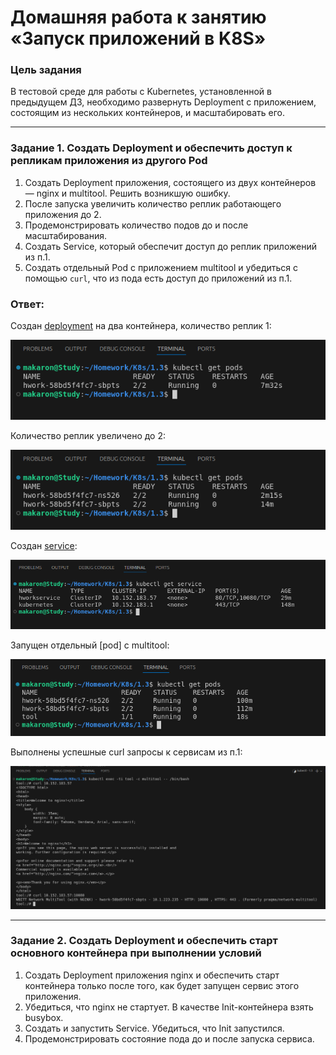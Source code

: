 # Домашняя работа к занятию «Запуск приложений в K8S»

### Цель задания

В тестовой среде для работы с Kubernetes, установленной в предыдущем ДЗ, необходимо развернуть Deployment с приложением, состоящим из нескольких контейнеров, и масштабировать его.

------

### Задание 1. Создать Deployment и обеспечить доступ к репликам приложения из другого Pod

1. Создать Deployment приложения, состоящего из двух контейнеров — nginx и multitool. Решить возникшую ошибку.
2. После запуска увеличить количество реплик работающего приложения до 2.
3. Продемонстрировать количество подов до и после масштабирования.
4. Создать Service, который обеспечит доступ до реплик приложений из п.1.
5. Создать отдельный Pod с приложением multitool и убедиться с помощью `curl`, что из пода есть доступ до приложений из п.1.

### Ответ:

Создан [deployment](https://github.com/AlekseyStroitelev/Homework/blob/main/K8s/1.3/deployment.yml) на два контейнера, количество реплик 1:

![1_1](https://github.com/AlekseyStroitelev/Homework/blob/main/K8s/1.3/screenshots/k8s1_1.png)

Количество реплик увеличено до 2:

![1_2](https://github.com/AlekseyStroitelev/Homework/blob/main/K8s/1.3/screenshots/k8s1_2.png)

Создан [service]():

![1_3](https://github.com/AlekseyStroitelev/Homework/blob/main/K8s/1.3/screenshots/k8s1_3.png)

Запущен отдельный [pod] с multitool:

![1_4](https://github.com/AlekseyStroitelev/Homework/blob/main/K8s/1.3/screenshots/k8s1_4.png)

Выполнены успешные curl запросы к сервисам из п.1:

![1_5](https://github.com/AlekseyStroitelev/Homework/blob/main/K8s/1.3/screenshots/k8s1_5.png)

------

### Задание 2. Создать Deployment и обеспечить старт основного контейнера при выполнении условий

1. Создать Deployment приложения nginx и обеспечить старт контейнера только после того, как будет запущен сервис этого приложения.
2. Убедиться, что nginx не стартует. В качестве Init-контейнера взять busybox.
3. Создать и запустить Service. Убедиться, что Init запустился.
4. Продемонстрировать состояние пода до и после запуска сервиса.

